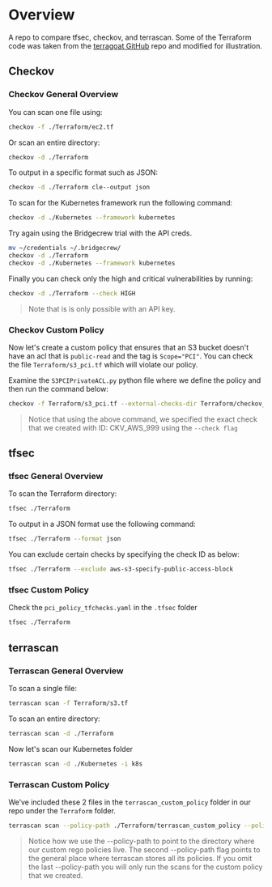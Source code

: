 # Overview

A repo to compare tfsec, checkov, and terrascan. Some of the Terraform code was taken from the [terragoat GitHub](https://github.com/bridgecrewio/terragoat/blob/master/terraform/aws/ec2.tf) repo and modified for illustration.

## Checkov

### Checkov General Overview

You can scan one file using:

```bash
checkov -f ./Terraform/ec2.tf
```

Or scan an entire directory:

```bash
checkov -d ./Terraform
```

To output in a specific format such as JSON:

```bash
checkov -d ./Terraform cle--output json
```

To scan for the Kubernetes framework run the following command:

```bash
checkov -d ./Kubernetes --framework kubernetes
```

Try again using the Bridgecrew trial with the API creds.

```bash
mv ~/credentials ~/.bridgecrew/
checkov -d ./Terraform
checkov -d ./Kubernetes --framework kubernetes
```

Finally you can check only the high and critical vulnerabilities by running:

```bash
checkov -d ./Terraform --check HIGH
```

> Note that is is only possible with an API key.

### Checkov Custom Policy

Now let's create a custom policy that ensures that an S3 bucket doesn't have an acl that is `public-read` and the tag is `Scope="PCI"`. You can check the file `Terraform/s3_pci.tf` which will violate our policy.

Examine the `S3PCIPrivateACL.py` python file where we define the policy and then run the command below:

```bash
checkov -f Terraform/s3_pci.tf --external-checks-dir Terraform/checkov_my_extra_checks --check CKV_AWS_999
```

> Notice that using the above command, we specified the exact check that we created with ID: CKV_AWS_999 using the `--check flag`

## tfsec

### tfsec General Overview

To scan the Terraform directory:

```bash
tfsec ./Terraform
```

To output in a JSON format use the following command:

```bash
tfsec ./Terraform --format json
```

You can exclude certain checks by specifying the check ID as below:

```bash
tfsec ./Terraform --exclude aws-s3-specify-public-access-block
```

### tfsec Custom Policy

Check the `pci_policy_tfchecks.yaml` in the `.tfsec` folder 

```bash
tfsec ./Terraform
```

## terrascan

### Terrascan General Overview

To scan a single file:

```bash
terrascan scan -f Terraform/s3.tf
```

To scan an entire directory:

```bash
terrascan scan -d ./Terraform
```

Now let's scan our Kubernetes folder

```bash
terrascan scan -d ./Kubernetes -i k8s
```

### Terrascan Custom Policy

We’ve included these 2 files in the `terrascan_custom_policy` folder in our repo under the `Terraform` folder.

```bash
terrascan scan --policy-path ./Terraform/terrascan_custom_policy --policy-path ~/.terrascan/pkg/policies/opa/rego
```

> Notice how we use the --policy-path to point to the directory where our custom rego policies live. The second --policy-path flag points to the general place where terrascan stores all its policies. If you omit the last --policy-path you will only run the scans for the custom policy that we created.